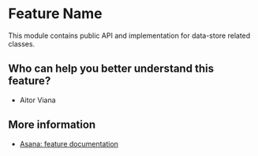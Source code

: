 # Feature Name

This module contains public API and implementation for data-store related classes.

## Who can help you better understand this feature?
- Aitor Viana

## More information
- [Asana: feature documentation](❓)